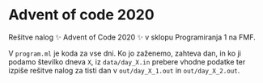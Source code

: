 # Advent of code 2020
Rešitve nalog ✨ Advent of Code 2020 ✨ v sklopu Programiranja 1 na FMF.

V ```program.ml``` je koda za vse dni. Ko jo zaženemo, zahteva dan, in ko ji podamo številko dneva ```X```, iz ```data/day_X.in``` prebere vhodne podatke ter izpiše rešitve nalog za tisti dan v ```out/day_X_1.out``` in ```out/day_X_2.out```.
